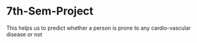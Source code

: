 # 7th-Sem-Project
This helps us to predict whether a person is prone to any cardio-vascular disease or not
